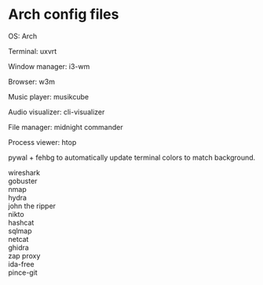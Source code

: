 # Arch config files

OS: Arch

Terminal: uxvrt

Window manager: i3-wm

Browser: w3m

Music player: musikcube

Audio visualizer: cli-visualizer

File manager: midnight commander

Process viewer: htop

pywal + fehbg to automatically update terminal colors to match background.

wireshark  
gobuster  
nmap  
hydra  
john the ripper  
nikto  
hashcat  
sqlmap  
netcat  
ghidra  
zap proxy  
ida-free  
pince-git

